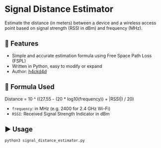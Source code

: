 # Signal Distance Estimator

Estimate the distance (in meters) between a device and a wireless access point based on signal strength (RSSI in dBm) and frequency (MHz).

## 📌 Features
- Simple and accurate estimation formula using Free Space Path Loss (FSPL)
- Written in Python, easy to modify or expand
- Author: [h4ckd4d](https://github.com/h4ckd4d)

## 🧪 Formula Used
Distance = 10 ^ ((27.55 - (20 * log10(frequency)) + |RSSI|) / 20)

- `frequency`: in MHz (e.g. 2400 for 2.4 GHz Wi-Fi)
- `RSSI`: Received Signal Strength Indicator in dBm

## ▶️ Usage
```bash
python3 signal_distance_estimator.py

